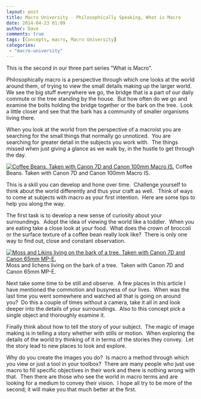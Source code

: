 ```yaml
---
layout: post
title: Macro University - Philosophically Speaking, What is Macro
date: 2014-04-23 01:09
author: Dave
comments: true
tags: [Concepts, macro, Macro University]
categories:
 - "macro-university"
---
```

<p style="text-align: left;" align="center">This is the second in our three part series "What is Macro".</p>
Philosophically macro is a perspective through which one looks at the world around them, of trying to view the small details making up the larger world.  We see the big stuff everywhere we go, the bridge that is a part of our daily commute or the tree standing by the house.  But how often do we go and examine the bolts holding the bridge together or the bark on the tree.  Look a little closer and see that the bark has a community of smaller organisms living there.

When you look at the world from the perspective of a macroist you are searching for the small things that normally go unnoticed.  You are searching for greater detail in the subjects you work with.  The things missed when just giving a glance as we walk by, in the hustle to get through the day.

<p class="post-image"><a href="http://thecloseupproject.com/wp-content/uploads/2014/04/SV71333.jpg"><img class="size-full wp-image-806" alt="Coffee Beans.  Taken with Canon 7D and Canon 100mm Macro IS." src="http://thecloseupproject.com/wp-content/uploads/2014/04/SV71333.jpg" /></a> Coffee Beans. Taken with Canon 7D and Canon 100mm Macro IS.</p>

This is a skill you can develop and hone over time.  Challenge yourself to think about the world differently and thus your craft as well.   Think of ways to come at subjects with macro as your first intention.  Here are some tips to help you along the way.

The first task is to develop a new sense of curiosity about your surroundings.  Adopt the idea of viewing the world like a toddler.  When you are eating take a close look at your food.  What does the crown of broccoli or the surface texture of a coffee bean really look like?  There is only one way to find out, close and constant observation.

<p class="post-image"><a href="http://thecloseupproject.com/wp-content/uploads/2014/04/SV79581.jpg"><img class="size-full wp-image-807" alt="Moss and Likins living on the bark of a tree.  Taken with Canon 7D and Canon 65mm MP-E." src="http://thecloseupproject.com/wp-content/uploads/2014/04/SV79581.jpg" /></a> Moss and lichens living on the bark of a tree.  Taken with Canon 7D and Canon 65mm MP-E.</p>

Next take some time to be still and observe.  A few places in this article I have mentioned the commotion and busyness of our lives.  When was the last time you went somewhere and watched all that is going on around you?  Do this a couple of times without a camera, take it all in and look deeper into the details of your surroundings.  Also to this concept pick a single object and thoroughly examine it.

Finally think about how to tell the story of your subject.  The magic of image making is in telling a story whether with stills or motion.  When exploring the details of the world try thinking of it in terms of the stories they convey.  Let the story lead to new places to look and explore.

Why do you create the images you do?  Is macro a method through which you view or just a tool in your toolbox?  There are many people who just use macro to fill specific objectives in their work and there is nothing wrong with that.  Then there are those who see the world in macro terms and are looking for a medium to convey their vision.  I hope all try to be more of the second; it will make you that much better at the first.
